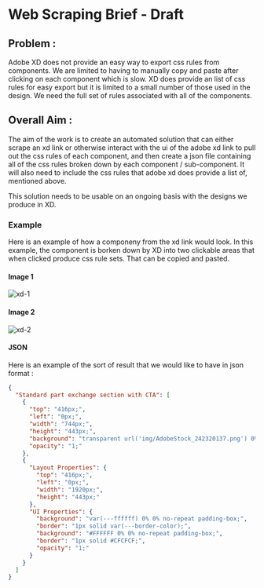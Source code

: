 # Web Scraping Brief - Draft

## Problem :
Adobe XD does not provide an easy way to export css rules from components. We are limited to having to manually copy and paste after clicking on each component which is slow. XD does provide an list of css rules for easy export but it is limited to a small number of those used in the design. We need the full set of rules associated with all of the components.


## Overall Aim :

The aim of the work is to create an automated solution that can either scrape an xd link or otherwise interact with the ui of the adobe xd link to pull out the css rules of each component, and then create a json file containing all of the css rules broken down by each component / sub-component. It will also need to include the css rules that adobe xd does provide a list of, mentioned above.

This solution needs to be usable on an ongoing basis with the designs we produce in XD.

### Example

Here is an example of how a componeny from the xd link would look. In this example, the component is borken down by XD into two clickable areas that when clicked produce css rule sets. That can be copied and pasted.

#### Image 1

![xd-1](https://user-images.githubusercontent.com/42029575/224676417-726c8bdd-5bac-48d8-967f-44b12f287391.png)

#### Image 2

![xd-2](https://user-images.githubusercontent.com/42029575/224676443-548d1483-f3ae-4837-b802-59d71e7ce321.png)

#### JSON

Here is an example of the sort of result that we would like to have in json format :

```json
{
  "Standard part exchange section with CTA": [
    {
      "top": "416px;",
      "left": "0px;",
      "width": "744px;",
      "height": "443px;",
      "background": "transparent url('img/AdobeStock_242320137.png') 0% 0% no-repeat padding-box;",
      "opacity": "1;"
    },
    {
      "Layout Properties": {
        "top": "416px;",
        "left": "0px;",
        "width": "1920px;",
        "height": "443px;"
      },
      "UI Properties": {
        "background": "var(---ffffff) 0% 0% no-repeat padding-box;",
        "border": "1px solid var(---border-color);",
        "background": "#FFFFFF 0% 0% no-repeat padding-box;",
        "border": "1px solid #CFCFCF;",
        "opacity": "1;"
      }
    }
  ]
}

```
